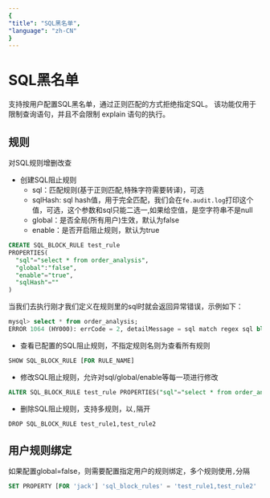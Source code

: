 ```yaml
---
{
"title": "SQL黑名单",
"language": "zh-CN"
}
---
```


<!-- 
Licensed to the Apache Software Foundation (ASF) under one
or more contributor license agreements.  See the NOTICE file
distributed with this work for additional information
regarding copyright ownership.  The ASF licenses this file
to you under the Apache License, Version 2.0 (the
"License"); you may not use this file except in compliance
with the License.  You may obtain a copy of the License at

  http://www.apache.org/licenses/LICENSE-2.0

Unless required by applicable law or agreed to in writing,
software distributed under the License is distributed on an
"AS IS" BASIS, WITHOUT WARRANTIES OR CONDITIONS OF ANY
KIND, either express or implied.  See the License for the
specific language governing permissions and limitations
under the License.
-->

# SQL黑名单

支持按用户配置SQL黑名单，通过正则匹配的方式拒绝指定SQL。
该功能仅用于限制查询语句，并且不会限制 explain 语句的执行。

## 规则

对SQL规则增删改查
- 创建SQL阻止规则
    - sql：匹配规则(基于正则匹配,特殊字符需要转译)，可选
    - sqlHash: sql hash值，用于完全匹配，我们会在`fe.audit.log`打印这个值，可选，这个参数和sql只能二选一,如果给空值，是空字符串不是null
    - global：是否全局(所有用户)生效，默认为false  
    - enable：是否开启阻止规则，默认为true
```sql
CREATE SQL_BLOCK_RULE test_rule 
PROPERTIES(
  "sql"="select * from order_analysis",
  "global":"false",
  "enable"="true",
  "sqlHash"=""
)
```
当我们去执行刚才我们定义在规则里的sql时就会返回异常错误，示例如下：
```sql
mysql> select * from order_analysis;
ERROR 1064 (HY000): errCode = 2, detailMessage = sql match regex sql block rule: order_analysis_rule
```
- 查看已配置的SQL阻止规则，不指定规则名则为查看所有规则

```sql
SHOW SQL_BLOCK_RULE [FOR RULE_NAME]
```
- 修改SQL阻止规则，允许对sql/global/enable等每一项进行修改
```sql
ALTER SQL_BLOCK_RULE test_rule PROPERTIES("sql"="select * from order_analysis","enable"="true")
```
- 删除SQL阻止规则，支持多规则，以`,`隔开
```
DROP SQL_BLOCK_RULE test_rule1,test_rule2
```

## 用户规则绑定
如果配置global=false，则需要配置指定用户的规则绑定，多个规则使用`,`分隔
```sql
SET PROPERTY [FOR 'jack'] 'sql_block_rules' = 'test_rule1,test_rule2'
```